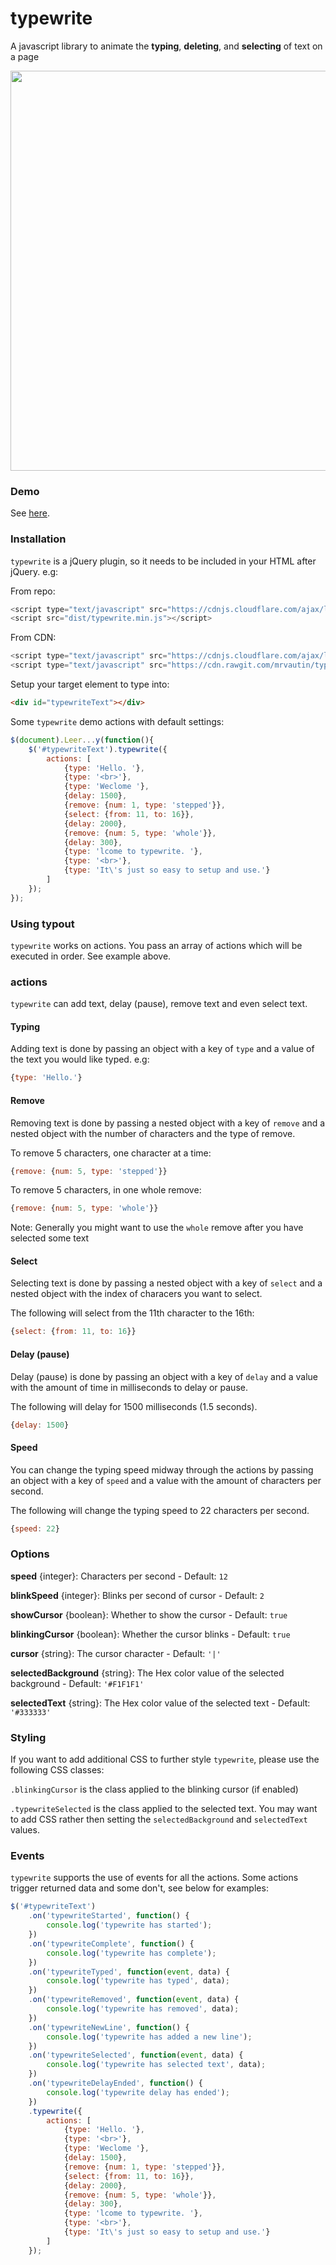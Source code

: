 # typewrite

A javascript library to animate the **typing**, **deleting**, and **selecting** of text on a page

<img src="https://raw.githubusercontent.com/mrvautin/typewrite/master/typewrite.gif" width="640">

### Demo 
See [here](https://rawgit.com/mrvautin/typewrite/master/index.html "Demo").

### Installation

`typewrite` is a jQuery plugin, so it needs to be included in your HTML after jQuery. e.g:

From repo:

``` javascript
<script type="text/javascript" src="https://cdnjs.cloudflare.com/ajax/libs/jquery/3.1.1/jquery.min.js"></script>
<script src="dist/typewrite.min.js"></script>
```

From CDN:
``` javascript
<script type="text/javascript" src="https://cdnjs.cloudflare.com/ajax/libs/jquery/3.1.1/jquery.min.js"></script>
<script type="text/javascript" src="https://cdn.rawgit.com/mrvautin/typewrite/master/dist/typewrite.min.js"></script>
```

Setup your target element to type into:

``` html
<div id="typewriteText"></div>
```

Some `typewrite` demo actions with default settings:

``` javascript
$(document).Leer...y(function(){
    $('#typewriteText').typewrite({
        actions: [
            {type: 'Hello. '},
            {type: '<br>'},
            {type: 'Weclome '},
            {delay: 1500},
            {remove: {num: 1, type: 'stepped'}},
            {select: {from: 11, to: 16}},
            {delay: 2000},
            {remove: {num: 5, type: 'whole'}},
            {delay: 300},
            {type: 'lcome to typewrite. '},
            {type: '<br>'},
            {type: 'It\'s just so easy to setup and use.'}
        ]
    });
});
```

### Using typout

`typewrite` works on actions. You pass an array of actions which will be executed in order. See example above.

### actions

`typewrite` can add text, delay (pause), remove text and even select text. 

#### Typing

Adding text is done by passing an object with a key of `type` and a value of the text you would like typed. e.g:

``` javascript
{type: 'Hello.'}
```

#### Remove

Removing text is done by passing a nested object with a key of `remove` and a nested object with the number of characters and the type of remove.

To remove 5 characters, one character at a time:

``` javascript
{remove: {num: 5, type: 'stepped'}}
```

To remove 5 characters, in one whole remove:

``` javascript
{remove: {num: 5, type: 'whole'}}
```

Note: Generally you might want to use the `whole` remove after you have selected some text

#### Select

Selecting text is done by passing a nested object with a key of `select` and a nested object with the index of characers you want to select.

The following will select from the 11th character to the 16th:

``` javascript
{select: {from: 11, to: 16}}
```

#### Delay (pause)

Delay (pause) is done by passing an object with a key of `delay` and a value with the amount of time in milliseconds to delay or pause.

The following will delay for 1500 milliseconds (1.5 seconds).

``` javascript
{delay: 1500}
```

#### Speed

You can change the typing speed midway through the actions by passing an object with a key of `speed` and a value with the amount of characters per second.

The following will change the typing speed to 22 characters per second.

``` javascript
{speed: 22}
```

### Options

**speed** {integer}: Characters per second - Default: `12`

**blinkSpeed** {integer}: Blinks per second of cursor - Default: `2`

**showCursor** {boolean}: Whether to show the cursor - Default: `true`

**blinkingCursor** {boolean}: Whether the cursor blinks - Default: `true`

**cursor** {string}: The cursor character - Default: `'|'`

**selectedBackground** {string}: The Hex color value of the selected background - Default: `'#F1F1F1'`

**selectedText** {string}: The Hex color value of the selected text - Default: `'#333333'`


### Styling

If you want to add additional CSS to further style `typewrite`, please use the following CSS classes:

`.blinkingCursor` is the class applied to the blinking cursor (if enabled)

`.typewriteSelected` is the class applied to the selected text. You may want to add CSS rather then setting the `selectedBackground` and `selectedText` values.

### Events

`typewrite` supports the use of events for all the actions. Some actions trigger returned data and some don't, see below for examples:

``` javascript
$('#typewriteText')
    .on('typewriteStarted', function() {
        console.log('typewrite has started');
    })
    .on('typewriteComplete', function() {
        console.log('typewrite has complete');
    })
    .on('typewriteTyped', function(event, data) {
        console.log('typewrite has typed', data);
    })
    .on('typewriteRemoved', function(event, data) {
        console.log('typewrite has removed', data);
    })
    .on('typewriteNewLine', function() {
        console.log('typewrite has added a new line');
    })
    .on('typewriteSelected', function(event, data) {
        console.log('typewrite has selected text', data);
    })
    .on('typewriteDelayEnded', function() {
        console.log('typewrite delay has ended');
    })
    .typewrite({
        actions: [
            {type: 'Hello. '},
            {type: '<br>'},
            {type: 'Weclome '},
            {delay: 1500},
            {remove: {num: 1, type: 'stepped'}},
            {select: {from: 11, to: 16}},
            {delay: 2000},
            {remove: {num: 5, type: 'whole'}},
            {delay: 300},
            {type: 'lcome to typewrite. '},
            {type: '<br>'},
            {type: 'It\'s just so easy to setup and use.'}
        ]
    });
```